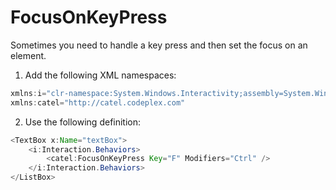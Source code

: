 # FocusOnKeyPress

Sometimes you need to handle a key press and then set the focus on an element.

1) Add the following XML namespaces:

``` {.java data-syntaxhighlighter-params="brush: java; gutter: false; theme: Confluence" data-theme="Confluence" style="brush: java; gutter: false; theme: Confluence"}
xmlns:i="clr-namespace:System.Windows.Interactivity;assembly=System.Windows.Interactivity"
xmlns:catel="http://catel.codeplex.com"
```

2) Use the following definition:

``` {.java data-syntaxhighlighter-params="brush: java; gutter: false; theme: Confluence" data-theme="Confluence" style="brush: java; gutter: false; theme: Confluence"}
<TextBox x:Name="textBox">
    <i:Interaction.Behaviors>
        <catel:FocusOnKeyPress Key="F" Modifiers="Ctrl" />
    </i:Interaction.Behaviors>
</ListBox>
```

